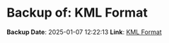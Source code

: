 # Backup of: KML Format

**Backup Date**: 2025-01-07 12:22:13
**Link**: [KML Format](https://przemienniki.net/export/przemienniki.kml)
